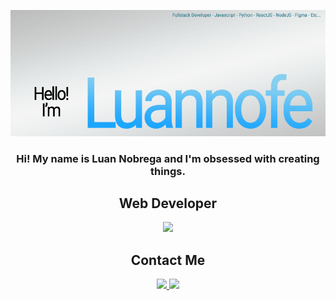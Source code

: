 <p align="center">
 <img src="BannerGithub.png" />
</p>
 <h3 align="center"> Hi! My name is Luan Nobrega  and I'm obsessed with creating things. </h2>




<h2 align="center">Web Developer</h2>
<p align="center">

  <a href="https://skillicons.dev">
    <img src="https://skillicons.dev/icons?i=nextjs,ts,html,firebase,flask,gamemakerstudio,nodejs,react,sass,figma,py&perline=5" />
  </a>
</p>

<h2 align="center">Contact Me</h2>

<p align="center">
 <a href="https://www.linkedin.com/in/luannofe/">
   <img src="https://skillicons.dev/icons?i=linkedin" />
 </>
 <a href="https://www.instagram.com/luannofe/">
   <img src="https://skillicons.dev/icons?i=instagram" />
 </>
</p>
